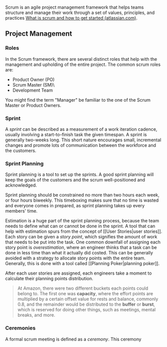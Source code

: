 Scrum is an agile project management framework that helps teams structure and manage their work through a set of values, principles, and practices [What is scrum and how to get started (atlassian.com)](https://www.atlassian.com/agile/scrum). 

## Project Management
### Roles
In the Scrum framework, there are several distinct roles that help with the management and upholding of the entire project. The common scrum roles are:
- Product Owner (PO)
- Scrum Master (SM)\
- Development Team

You might find the term "Manager" be familiar to the one of the Scrum Master or Product Owners.
### Sprint
A *sprint* can be described as a measurement of a work iteration cadence, usually involving a start-to-finish task the given timespan. A sprint is generally two-weeks long. This short nature encourages small, incremental changes and promote lots of communication between the workforce and the customers. 
### Sprint Planning
Sprint planning is a tool to set up the sprints. A good sprint planning will keep the goals of the customers and the scrum well-positioned and acknowledged.

Sprint planning should be constrained no more than two hours each week, or four hours biweekly. This timeboxing makes sure that no time is wasted and everyone comes in prepared, as sprint planning takes up every members' time.

Estimation is a huge part of the sprint planning process, because the team needs to define what can or cannot be done in the sprint. A tool that can help with estimation spurs from the concept of [[User Stories|user stories]]. Each story can be given a *story point*, which signifies the amount of work that needs to be put into the task. One common downfall of assigning each story point is *overestimation*, where an engineer thinks that a task can be done in less time than what it actually did costed. This can be generally avoided with a strategy to allocate story points with the entire team. Generally, this is done with a tool called [[Planning Poker|planning poker]].

After each user stories are assigned, each engineers take a moment to calculate their planning points distribution.

> At Amazon, there were two different buckets each points could belong to. The first one was **capacity**, where the effort points are multiplied by a certain offset value for rests and balance, commonly 0.8, and the remainder would be distributed to the **buffer** or **burst**, which is reserved for doing other things, such as meetings, mental breaks, and more.
### Ceremonies
A formal scrum meeting is defined as a *ceremony*. This ceremony